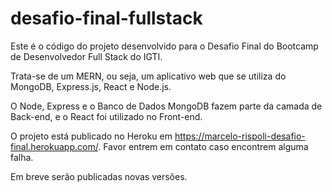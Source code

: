 # desafio-final-fullstack

Este é o código do projeto desenvolvido para o Desafio Final do Bootcamp de Desenvolvedor Full Stack do IGTI. 

Trata-se de um MERN, ou seja, um aplicativo web que se utiliza do MongoDB, Express.js, React e Node.js. 

O Node, Express e o Banco de Dados MongoDB fazem parte da camada de Back-end, e o React foi utilizado no Front-end.

O projeto está publicado no Heroku em https://marcelo-rispoli-desafio-final.herokuapp.com/. Favor entrem em contato caso encontrem alguma falha.

Em breve serão publicadas novas versões.
